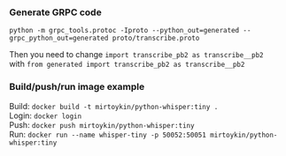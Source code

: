 ### Generate GRPC code
```python -m grpc_tools.protoc -Iproto --python_out=generated --grpc_python_out=generated proto/transcribe.proto```

Then you need to change ```import transcribe_pb2 as transcribe__pb2```  
with ```from generated import transcribe_pb2 as transcribe__pb2```

### Build/push/run image example
Build: ```docker build -t mirtoykin/python-whisper:tiny .```   
Login: ```docker login```   
Push: ```docker push mirtoykin/python-whisper:tiny```  
Run: ```docker run --name whisper-tiny -p 50052:50051 mirtoykin/python-whisper:tiny```